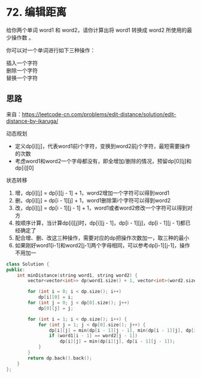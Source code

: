# 72. 编辑距离
给你两个单词 word1 和 word2，请你计算出将 word1 转换成 word2 所使用的最少操作数 。

你可以对一个单词进行如下三种操作：

插入一个字符  
删除一个字符  
替换一个字符  

## 思路

来自：https://leetcode-cn.com/problems/edit-distance/solution/edit-distance-by-ikaruga/

动态规划

* 定义dp[i][j]，代表word1前i个字符，变换到word2前j个字符，最短需要操作的次数  
* 考虑word1和word2一个字母都没有，即全增加/删除的情况，预留dp[0][j]和dp[i][0]

状态转移  
1. 增，dp[i][j] = dp[i][j - 1] + 1，word2增加一个字符可以得到word1
2. 删，dp[i][j] = dp[i - 1][j] + 1，word1删除第i个字符可以得到word2
3. 改，dp[i][j] = dp[i - 1][j - 1] + 1，word1或者word2修改一个字符可以得到对方
4. 按顺序计算，当计算dp[i][j]时，dp[i][j - 1]，dp[i - 1][j]，dp[i - 1][j - 1]都已经确定了
5. 配合增、删、改这三种操作，需要对应的dp把操作次数加一，取三种的最小
6. 如果刚好word1[i-1]和word2[j-1]两个字母相同，可以参考dp[i-1][j-1]，操作不用加一

````cpp
class Solution {
public:
    int minDistance(string word1, string word2) {
        vector<vector<int>> dp(word1.size() + 1, vector<int>(word2.size() + 1, 0));

        for (int i = 0; i < dp.size(); i++)
            dp[i][0] = i;
        for (int j = 0; j < dp[0].size(); j++)
            dp[0][j] = j;

        for (int i = 1; i < dp.size(); i++) {
            for (int j = 1; j < dp[0].size(); j++) {
                dp[i][j] = min(dp[i - 1][j - 1], min(dp[i - 1][j], dp[i][j - 1])) + 1;
                if (word1[i - 1] == word2[j - 1])
                    dp[i][j] = min(dp[i][j], dp[i - 1][j - 1]);
            }
        }
        return dp.back().back();
    }
};
````
